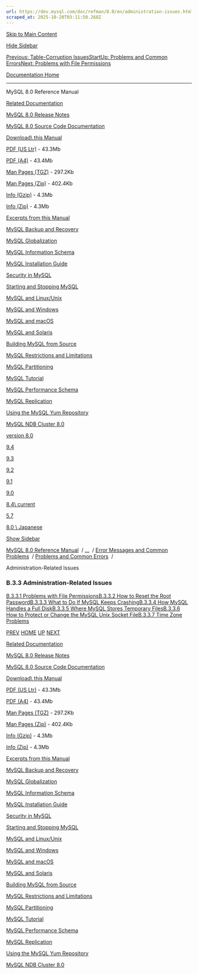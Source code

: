 ```yaml
---
url: https://dev.mysql.com/doc/refman/8.0/en/administration-issues.html
scraped_at: 2025-10-20T03:11:50.268Z
---
```


[Skip to Main Content](https://dev.mysql.com/doc/refman/8.0/en/administration-issues.html#main)

[Hide Sidebar](https://dev.mysql.com/doc/refman/8.0/en/administration-issues.html "Hide Sidebar")

[Previous: Table-Corruption Issues](https://dev.mysql.com/doc/refman/8.0/en/table-corruption.html "Previous: Table-Corruption Issues")[Start](https://dev.mysql.com/doc/refman/8.0/en/index.html "Start")[Up: Problems and Common Errors](https://dev.mysql.com/doc/refman/8.0/en/problems.html "Up: Problems and Common Errors")[Next: Problems with File Permissions](https://dev.mysql.com/doc/refman/8.0/en/file-permissions.html "Next: Problems with File Permissions")

[Documentation Home](https://dev.mysql.com/doc/)

* * *

MySQL 8.0 Reference Manual

[Related Documentation](https://dev.mysql.com/doc/refman/8.0/en/administration-issues.html)

[MySQL 8.0 Release Notes](https://dev.mysql.com/doc/relnotes/mysql/8.0/en/)

[MySQL 8.0 Source Code Documentation](https://dev.mysql.com/doc/dev/mysql-server/latest/)

[Download\\
this Manual](https://dev.mysql.com/doc/refman/8.0/en/administration-issues.html)

[PDF (US Ltr)](https://downloads.mysql.com/docs/refman-8.0-en.pdf)
\- 43.3Mb

[PDF (A4)](https://downloads.mysql.com/docs/refman-8.0-en.a4.pdf)
\- 43.4Mb

[Man Pages (TGZ)](https://downloads.mysql.com/docs/refman-8.0-en.man-gpl.tar.gz)
\- 297.2Kb

[Man Pages (Zip)](https://downloads.mysql.com/docs/refman-8.0-en.man-gpl.zip)
\- 402.4Kb

[Info (Gzip)](https://downloads.mysql.com/docs/mysql-8.0.info.gz)
\- 4.3Mb

[Info (Zip)](https://downloads.mysql.com/docs/mysql-8.0.info.zip)
\- 4.3Mb

[Excerpts from this Manual](https://dev.mysql.com/doc/refman/8.0/en/administration-issues.html)

[MySQL Backup and Recovery](https://dev.mysql.com/doc/mysql-backup-excerpt/8.0/en/)

[MySQL Globalization](https://dev.mysql.com/doc/mysql-g11n-excerpt/8.0/en/)

[MySQL Information Schema](https://dev.mysql.com/doc/mysql-infoschema-excerpt/8.0/en/)

[MySQL Installation Guide](https://dev.mysql.com/doc/mysql-installation-excerpt/8.0/en/)

[Security in MySQL](https://dev.mysql.com/doc/mysql-security-excerpt/8.0/en/)

[Starting and Stopping MySQL](https://dev.mysql.com/doc/mysql-startstop-excerpt/8.0/en/)

[MySQL and Linux/Unix](https://dev.mysql.com/doc/mysql-linuxunix-excerpt/8.0/en/)

[MySQL and Windows](https://dev.mysql.com/doc/mysql-windows-excerpt/8.0/en/)

[MySQL and macOS](https://dev.mysql.com/doc/mysql-macos-excerpt/8.0/en/)

[MySQL and Solaris](https://dev.mysql.com/doc/mysql-solaris-excerpt/8.0/en/)

[Building MySQL from Source](https://dev.mysql.com/doc/mysql-sourcebuild-excerpt/8.0/en/)

[MySQL Restrictions and Limitations](https://dev.mysql.com/doc/mysql-reslimits-excerpt/8.0/en/)

[MySQL Partitioning](https://dev.mysql.com/doc/mysql-partitioning-excerpt/8.0/en/)

[MySQL Tutorial](https://dev.mysql.com/doc/mysql-tutorial-excerpt/8.0/en/)

[MySQL Performance Schema](https://dev.mysql.com/doc/mysql-perfschema-excerpt/8.0/en/)

[MySQL Replication](https://dev.mysql.com/doc/mysql-replication-excerpt/8.0/en/)

[Using the MySQL Yum Repository](https://dev.mysql.com/doc/mysql-repo-excerpt/8.0/en/)

[MySQL NDB Cluster 8.0](https://dev.mysql.com/doc/mysql-cluster-excerpt/8.0/en/)

[version 8.0](https://dev.mysql.com/doc/refman/8.0/en/administration-issues.html)

[9.4](https://dev.mysql.com/doc/refman/9.4/en/administration-issues.html)

[9.3](https://dev.mysql.com/doc/refman/9.3/en/administration-issues.html)

[9.2](https://dev.mysql.com/doc/refman/9.2/en/administration-issues.html)

[9.1](https://dev.mysql.com/doc/refman/9.1/en/administration-issues.html)

[9.0](https://dev.mysql.com/doc/refman/9.0/en/administration-issues.html)

[8.4\\
current](https://dev.mysql.com/doc/refman/8.4/en/administration-issues.html)

[5.7](https://dev.mysql.com/doc/refman/5.7/en/administration-issues.html)

[8.0 \\
Japanese](https://dev.mysql.com/doc/refman/8.0/ja/administration-issues.html)

[Show Sidebar](https://dev.mysql.com/doc/refman/8.0/en/administration-issues.html "Show Sidebar")

[MySQL 8.0 Reference Manual](https://dev.mysql.com/doc/refman/8.0/en/)  /
[...](https://dev.mysql.com/doc/refman/8.0/en/administration-issues.html)  / [Error Messages and Common Problems](https://dev.mysql.com/doc/refman/8.0/en/error-handling.html)  /
[Problems and Common Errors](https://dev.mysql.com/doc/refman/8.0/en/problems.html)  /

Administration-Related Issues


### B.3.3 Administration-Related Issues

[B.3.3.1 Problems with File Permissions](https://dev.mysql.com/doc/refman/8.0/en/file-permissions.html)[B.3.3.2 How to Reset the Root Password](https://dev.mysql.com/doc/refman/8.0/en/resetting-permissions.html)[B.3.3.3 What to Do If MySQL Keeps Crashing](https://dev.mysql.com/doc/refman/8.0/en/crashing.html)[B.3.3.4 How MySQL Handles a Full Disk](https://dev.mysql.com/doc/refman/8.0/en/full-disk.html)[B.3.3.5 Where MySQL Stores Temporary Files](https://dev.mysql.com/doc/refman/8.0/en/temporary-files.html)[B.3.3.6 How to Protect or Change the MySQL Unix Socket File](https://dev.mysql.com/doc/refman/8.0/en/problems-with-mysql-sock.html)[B.3.3.7 Time Zone Problems](https://dev.mysql.com/doc/refman/8.0/en/timezone-problems.html)

[PREV](https://dev.mysql.com/doc/refman/8.0/en/table-corruption.html "Previous: Table-Corruption Issues") [HOME](https://dev.mysql.com/doc/refman/8.0/en/index.html "Start") [UP](https://dev.mysql.com/doc/refman/8.0/en/problems.html "Up: Problems and Common Errors") [NEXT](https://dev.mysql.com/doc/refman/8.0/en/file-permissions.html "Next: Problems with File Permissions")

[Related Documentation](https://dev.mysql.com/doc/refman/8.0/en/administration-issues.html)

[MySQL 8.0 Release Notes](https://dev.mysql.com/doc/relnotes/mysql/8.0/en/)

[MySQL 8.0 Source Code Documentation](https://dev.mysql.com/doc/dev/mysql-server/latest/)

[Download\\
this Manual](https://dev.mysql.com/doc/refman/8.0/en/administration-issues.html)

[PDF (US Ltr)](https://downloads.mysql.com/docs/refman-8.0-en.pdf)
\- 43.3Mb

[PDF (A4)](https://downloads.mysql.com/docs/refman-8.0-en.a4.pdf)
\- 43.4Mb

[Man Pages (TGZ)](https://downloads.mysql.com/docs/refman-8.0-en.man-gpl.tar.gz)
\- 297.2Kb

[Man Pages (Zip)](https://downloads.mysql.com/docs/refman-8.0-en.man-gpl.zip)
\- 402.4Kb

[Info (Gzip)](https://downloads.mysql.com/docs/mysql-8.0.info.gz)
\- 4.3Mb

[Info (Zip)](https://downloads.mysql.com/docs/mysql-8.0.info.zip)
\- 4.3Mb

[Excerpts from this Manual](https://dev.mysql.com/doc/refman/8.0/en/administration-issues.html)

[MySQL Backup and Recovery](https://dev.mysql.com/doc/mysql-backup-excerpt/8.0/en/)

[MySQL Globalization](https://dev.mysql.com/doc/mysql-g11n-excerpt/8.0/en/)

[MySQL Information Schema](https://dev.mysql.com/doc/mysql-infoschema-excerpt/8.0/en/)

[MySQL Installation Guide](https://dev.mysql.com/doc/mysql-installation-excerpt/8.0/en/)

[Security in MySQL](https://dev.mysql.com/doc/mysql-security-excerpt/8.0/en/)

[Starting and Stopping MySQL](https://dev.mysql.com/doc/mysql-startstop-excerpt/8.0/en/)

[MySQL and Linux/Unix](https://dev.mysql.com/doc/mysql-linuxunix-excerpt/8.0/en/)

[MySQL and Windows](https://dev.mysql.com/doc/mysql-windows-excerpt/8.0/en/)

[MySQL and macOS](https://dev.mysql.com/doc/mysql-macos-excerpt/8.0/en/)

[MySQL and Solaris](https://dev.mysql.com/doc/mysql-solaris-excerpt/8.0/en/)

[Building MySQL from Source](https://dev.mysql.com/doc/mysql-sourcebuild-excerpt/8.0/en/)

[MySQL Restrictions and Limitations](https://dev.mysql.com/doc/mysql-reslimits-excerpt/8.0/en/)

[MySQL Partitioning](https://dev.mysql.com/doc/mysql-partitioning-excerpt/8.0/en/)

[MySQL Tutorial](https://dev.mysql.com/doc/mysql-tutorial-excerpt/8.0/en/)

[MySQL Performance Schema](https://dev.mysql.com/doc/mysql-perfschema-excerpt/8.0/en/)

[MySQL Replication](https://dev.mysql.com/doc/mysql-replication-excerpt/8.0/en/)

[Using the MySQL Yum Repository](https://dev.mysql.com/doc/mysql-repo-excerpt/8.0/en/)

[MySQL NDB Cluster 8.0](https://dev.mysql.com/doc/mysql-cluster-excerpt/8.0/en/)